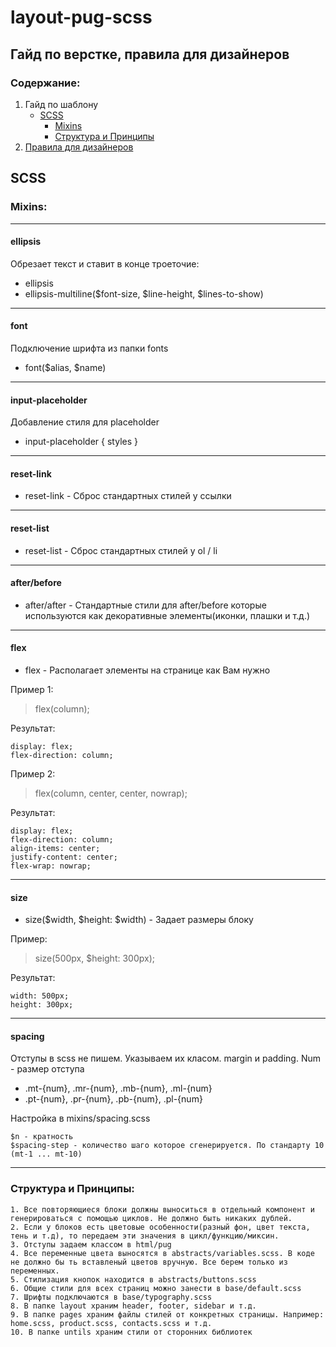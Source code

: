 # layout-pug-scss
## Гайд по верстке, правила для дизайнеров
### Содержание:
1. Гайд по шаблону
   * [SCSS](#scss "SCSS")
     *  [Mixins](#Mixins "Mixins")
     *  [Структура и Принципы](#Структура-и-Принципы: "Структура и Принципы:")
2. [Правила для дизайнеров](./designer/README.md "Правила для дизайнеров")

## SCSS
### Mixins:
***
#### ellipsis
Обрезает текст и ставит в конце троеточие:
* ellipsis
* ellipsis-multiline($font-size, $line-height, $lines-to-show)
***
#### font
Подключение шрифта из папки fonts
* font($alias, $name)
***
#### input-placeholder
Добавление стиля для placeholder
* input-placeholder { styles }
***
#### reset-link
* reset-link - Сброс стандартных стилей у ссылки
***
#### reset-list
* reset-list - Сброс стандартных стилей у ol / li
***
#### after/before
* after/after - Стандартные стили для after/before которые используются как декоративные элементы(иконки, плашки и т.д.)
***
#### flex
* flex - Располагает элементы на странице как Вам нужно

Пример 1: 

> flex(column);

Результат:

    display: flex;
    flex-direction: column;

Пример 2:

> flex(column, center, center, nowrap);

Результат:

    display: flex;
    flex-direction: column;
    align-items: center;
    justify-content: center;
    flex-wrap: nowrap;
***
#### size
* size($width, $height: $width) - Задает размеры блоку

Пример:

> size(500px, $height: 300px);

Результат:

    width: 500px;
    height: 300px;

***
#### spacing
Отступы в scss не пишем. Указываем их класом.
margin и padding. Num - размер отступа
* .mt-{num}, .mr-{num}, .mb-{num}, .ml-{num}
* .pt-{num}, .pr-{num}, .pb-{num}, .pl-{num}

Настройка в mixins/spacing.scss

    $n - кратность 
    $spacing-step - количество шаго которое сгенерируется. По стандарту 10 (mt-1 ... mt-10)

***

### Структура и Принципы:
    1. Все повторяющиеся блоки должны выноситься в отдельный компонент и генерироваться с помощью циклов. Не должно быть никаких дублей.
    2. Если у блоков есть цветовые особенности(разный фон, цвет текста, тень и т.д), то передаем эти значения в цикл/функцию/миксин.
    3. Отступы задаем классом в html/pug
    4. Все переменные цвета выносятся в abstracts/variables.scss. В коде не должно бы ть вставленый цветов вручную. Все берем только из переменных.
    5. Стилизация кнопок находится в abstracts/buttons.scss
    6. Общие стили для всех страниц можно занести в base/default.scss
    7. Шрифты подключаются в base/typography.scss
    8. В папке layout храним header, footer, sidebar и т.д.
    9. В папке pages храним файлы стилей от конкретных страницы. Например: home.scss, product.scss, contacts.scss и т.д.
    10. В папке untils храним стили от сторонних библиотек